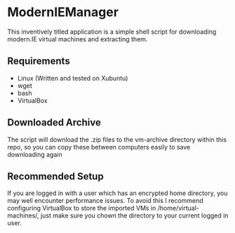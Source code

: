 ModernIEManager
===============

This inventively titled application is a simple shell script for downloading modern.IE virtual machines and extracting them.

## Requirements ##
* Linux (Written and tested on Xubuntu)
* wget
* bash
* VirtualBox

## Downloaded Archive ##
The script will download the .zip files to the vm-archive directory within this repo, so you can copy these between computers easily to save downloading again

## Recommended Setup ##
If you are logged in with a user which has an encrypted home directory, you may well encounter performance issues. To avoid this I recommend configuring VirtualBox to store the imported VMs in /home/virtual-machines/, just make sure you chown the directory to your current logged in user.
